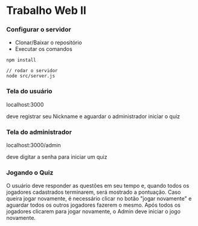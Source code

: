 # Trabalho Web II

### Configurar o servidor

- Clonar/Baixar o repositório
- Executar os comandos

```
npm install

// rodar o servidor
node src/server.js
```

### Tela do usuário

localhost:3000 

deve registrar seu Nickname e aguardar o administrador iniciar o quiz

### Tela do administrador

localhost:3000/admin

deve digitar a senha para iniciar um quiz

### Jogando o Quiz

O usuário deve responder as questões em seu tempo e, quando todos os jogadores cadastrados terminarem,
será mostrado a pontuação. Caso queira jogar novamente, é necessário clicar no botão "jogar novamente"
e aguardar todos os outros jogadores fazerem o mesmo. Após todos os jogadores clicarem para jogar novamente,
o Admin deve iniciar o jogo novamente.